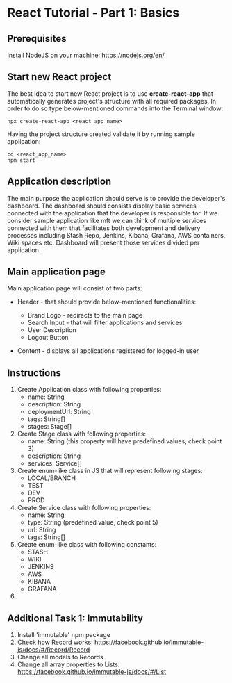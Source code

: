# React Tutorial - Part 1: Basics

## Prerequisites

Install NodeJS on your machine: https://nodejs.org/en/

## Start new React project

The best idea to start new React project is to use **create-react-app** that automatically generates project's structure with all required packages. In order to do so type below-mentioned commands into the Terminal window:

```$
npx create-react-app <react_app_name>
```

Having the project structure created validate it by running sample application:

```$
cd <react_app_name>
npm start
```

## Application description

The main purpose the application should serve is to provide the developer's dashboard. The dashboard should consists display
basic services connected with the application that the developer is responsible for. If we consider sample application like mft
we can think of multiple services connected with them that facilitates both development and delivery processes including
Stash Repo, Jenkins, Kibana, Grafana, AWS containers, Wiki spaces etc. Dashboard will present those services divided per 
application.

## Main application page

Main application page will consist of two parts:

- Header - that should provide below-mentioned functionalities:
  
  - Brand Logo - redirects to the main page
  - Search Input - that will filter applications and services
  - User Description
  - Logout Button
  
- Content - displays all applications registered for logged-in user

## Instructions

1. Create Application class with following properties:
    - name: String
    - description: String
    - deploymentUrl: String
    - tags: String[]
    - stages: Stage[]
2. Create Stage class with following properties:
    - name: String (this property will have predefined values, check point 3)
    - description: String
    - services: Service[]
3. Create enum-like class in JS that will represent following stages:
    - LOCAL/BRANCH
    - TEST
    - DEV
    - PROD
4. Create Service class with following properties:
    - name: String
    - type: String (predefined value, check point 5)
    - url: String
    - tags: String[]
5. Create enum-like class with following constants:
    - STASH
    - WIKI
    - JENKINS
    - AWS
    - KIBANA
    - GRAFANA
6. 

## Additional Task 1: Immutability

1. Install 'immutable' npm package
2. Check how Record works: https://facebook.github.io/immutable-js/docs/#/Record/Record
3. Change all models to Records
4. Change all array properties to Lists: https://facebook.github.io/immutable-js/docs/#/List


